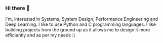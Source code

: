 ### Hi there 👋

I'm, interested in Systems, System Design, Performance Engineering and Deep Learning. I like to use Python and C programming languages. I like building projects from the ground up as it allows me to design it more efficiently and as per my needs :)

<!--
**iVishalr/iVishalr** is a ✨ _special_ ✨ repository because its `README.md` (this file) appears on your GitHub profile.

Here are some ideas to get you started:

- 🔭 I’m currently working on ...
- 🌱 I’m currently learning ...
- 👯 I’m looking to collaborate on ...
- 🤔 I’m looking for help with ...
- 💬 Ask me about ...
- 📫 How to reach me: ...
- 😄 Pronouns: ...
- ⚡ Fun fact: ...
-->
